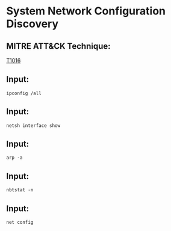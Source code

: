 # System Network Configuration Discovery

## MITRE ATT&CK Technique:
[T1016](https://attack.mitre.org/wiki/Technique/T1016)


## Input:

    ipconfig /all

## Input:

    netsh interface show

## Input:

    arp -a

## Input:

    nbtstat -n

## Input:

    net config
